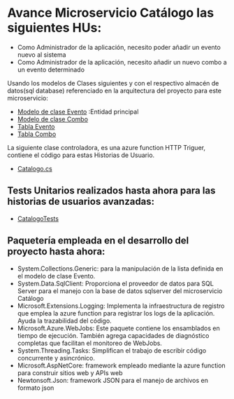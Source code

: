 # Avance Microservicio Catálogo las siguientes HUs:

- Como Administrador de la aplicación, necesito poder añadir un evento nuevo al sistema
- Como Administrador de la aplicación, necesito añadir un nuevo combo a un evento determinado

Usando los modelos de Clases siguientes y con el respectivo almacén de datos(sql database) referenciado en la arquitectura del proyecto para este microservicio:
- [Modelo de clase Evento](https://github.com/ccvaillant1992/UniTradicional/blob/master/Functions/Models/Evento.cs) :Entidad principal
- [Modelo de clase Combo](https://github.com/ccvaillant1992/UniTradicional/blob/master/Functions/Models/Combo.cs)
- [Tabla Evento](https://github.com/ccvaillant1992/UniTradicional/blob/master/CatalogDatabase/dbo/Tables/Evento.sql)
- [Tabla Combo](https://github.com/ccvaillant1992/UniTradicional/blob/master/CatalogDatabase/dbo/Tables/Combo.sql)

La siguiente clase controladora, es una azure function HTTP Triguer, contiene el código para estas Historias de Usuario. 
- [Catalogo.cs](https://github.com/ccvaillant1992/UniTradicional/blob/master/Functions/Catalogo.cs)

## Tests Unitarios realizados hasta ahora para las historias de usuarios avanzadas:

- [CatalogoTests](https://github.com/ccvaillant1992/UniTradicional/blob/master/Functions.Test/CatalogoTests.cs)

## Paquetería empleada en el desarrollo del proyecto hasta ahora:
- System.Collections.Generic: para la manipulación de la lista definida en el modelo de clase Evento. 
- System.Data.SqlClient: Proporciona el proveedor de datos para SQL Server para el manejo con la base de datos sqlserver del microservicio Catálogo
- Microsoft.Extensions.Logging: Implementa la infraestructura de registro que emplea la azure function para registrar los logs de la aplicación. Ayuda la trazabilidad del código. 
- Microsoft.Azure.WebJobs: Este paquete contiene los ensamblados en tiempo de ejecución. También agrega capacidades de diagnóstico completas que facilitan el monitoreo de WebJobs.
- System.Threading.Tasks: Simplifican el trabajo de escribir código concurrente y asincrónico.
- Microsoft.AspNetCore: framework empleado mediante la azure function para construir sitios web y APIs web 
- Newtonsoft.Json: framework JSON para el manejo de archivos en formato json


